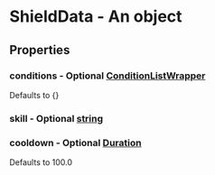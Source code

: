

# ShieldData - An object



## Properties



### conditions - Optional [ConditionListWrapper](ConditionListWrapper)



Defaults to {}



### skill - Optional [string](string)



### cooldown - Optional [Duration](Duration)



Defaults to 100.0

